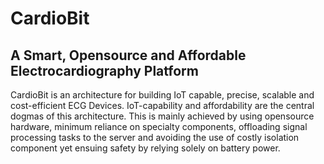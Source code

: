 # CardioBit
## A Smart, Opensource and Affordable Electrocardiography Platform
CardioBit is an architecture for building IoT capable, precise, scalable and cost-efficient ECG Devices. IoT-capability and affordability are the central dogmas of this architecture. This is mainly achieved by using opensource hardware, minimum reliance on specialty components, offloading signal processing tasks to the server and avoiding the use of costly isolation component yet ensuing safety by relying solely on battery power.
